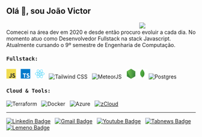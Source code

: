 ## Olá 👋, sou João Victor

<a href="https://joaovictornsv.vercel.app" title="Entre no portal">
  <img src="https://static.wikia.nocookie.net/minecraft/images/f/fd/NetherPortalAnimated.gif/revision/latest?cb=20200112000746" align="right" width=150 /><br>
</a>
Comecei na área dev em 2020 e desde então procuro evoluir a cada dia. No momento atuo como Desenvolvedor Fullstack na stack Javascript. Atualmente cursando o 9º semestre de Engenharia de Computação.

#### <kbd>Fullstack:</kbd><br>
<img height="26" title="Javascript" alt="Javascript" src="https://raw.githubusercontent.com/devicons/devicon/master/icons/javascript/javascript-original.svg"> &nbsp;
<img height="26" title="Typescript" alt="Typescript" src="https://raw.githubusercontent.com/devicons/devicon/master/icons/typescript/typescript-original.svg"> &nbsp;
<img height="26" title="React / React Native" alt="React / React Native" src="https://raw.githubusercontent.com/devicons/devicon/master/icons/react/react-original.svg"> &nbsp;
<img height="26" title="Tailwind CSS" alt="Tailwind CSS" src="https://cdn.jsdelivr.net/gh/devicons/devicon@latest/icons/tailwindcss/tailwindcss-original.svg"> &nbsp;
<img height="26" title="MeteorJS" alt="MeteorJS" src="https://cdn.jsdelivr.net/gh/devicons/devicon/icons/meteor/meteor-original.svg"> &nbsp;
<img height="26" title="NodeJS" alt="NodeJS" src="https://raw.githubusercontent.com/devicons/devicon/master/icons/nodejs/nodejs-original.svg">
<img height="26" title="MongoDB" alt="MongoDB" src="https://raw.githubusercontent.com/devicons/devicon/master/icons/mongodb/mongodb-original.svg">
<img height="26" title="Postgres" alt="Postgres" src="https://cdn.jsdelivr.net/gh/devicons/devicon/icons/postgresql/postgresql-original.svg"> &nbsp;

#### <kbd>Cloud & Tools:</kbd><br>
<img height="26" title="Terraform" alt="Terraform" src="https://i.pinimg.com/originals/28/ec/74/28ec7440a57536eebad2931517aa1cce.png">  &nbsp;
<img height="26" title="Docker" alt="Docker" src="https://cdn.jsdelivr.net/gh/devicons/devicon/icons/docker/docker-original.svg">  &nbsp;
<img height="26" title="Azure" alt="Azure" src="https://cdn.jsdelivr.net/gh/devicons/devicon/icons/azure/azure-original.svg"> &nbsp;
<a href="https://zcloud.ws/">
  <img height="26" title="zCloud" alt="zCloud" src="https://zcloud-static-assets.s3.amazonaws.com/zcloud-images/zcloud-logo-form.svg" />
</a>

<hr>

[![Linkedin Badge](https://img.shields.io/badge/linkedin%20-%230077B5.svg?&style=for-the-badge&logo=linkedin&logoColor=white)](https://www.linkedin.com/in/joaovictornsv/) &nbsp;
[![Gmail Badge](https://img.shields.io/badge/Gmail-FFFFFF.svg?&style=for-the-badge&logo=gmail&logoColor=23DC322F)](mailto:joaovictornsv@gmail.com) &nbsp;
[![Youtube Badge](https://img.shields.io/badge/YOUTUBE-%23DC322F.svg?&style=for-the-badge&logo=youtube&logoColor=white)](https://youtube.com/@jvnsdev) &nbsp;
[![Tabnews Badge](https://img.shields.io/badge/TABNEWS-FFFFFF.svg?&style=for-the-badge&logoColor=white)](https://www.tabnews.com.br/joaovictornsv/conteudos/1) &nbsp;
[![Lemeno Badge](https://img.shields.io/badge/LEMENO-232730.svg?&style=for-the-badge&logoColor=white)](https://news.lemeno.io/en/joaovictornsv)

<!-- https://docs.google.com/document/d/1uBCXBNl9Q2lbVIBk0VO9ez8m71Lci6PXjz7LLY6viFE/edit?usp=sharing -->
